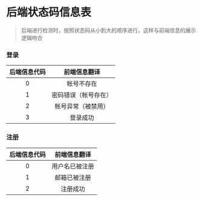 # 后端状态码信息表

> 后端进行检测时，按照状态码从小到大的顺序进行，这样与前端信息的展示逻辑吻合
### 登录

| 后端信息代码 | 前端信息翻译 |
| :---: | :---: |
| 0 | 帐号不存在  |
| 1 | 密码错误（帐号存在）|
| 2 | 帐号异常（被禁用） |
| 3 | 登录成功 |

### 注册

| 后端信息代码 | 前端信息翻译 |
| :---: | :---: |
| 0 | 用户名已被注册 |
| 1 | 邮箱已被注册 |
| 2 | 注册成功 |


